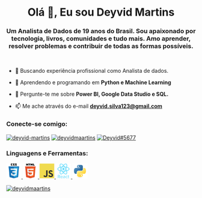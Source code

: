 <h1 align="center">Olá 👋, Eu sou Deyvid Martins</h1>
<h3 align="center">Um Analista de Dados de 19 anos do Brasil. Sou apaixonado por tecnologia, livros, comunidades e tudo mais. Amo aprender, resolver problemas e contribuir de todas as formas possíveis.</h3>
<br>

- 🔭 Buscando experiência profissional como Analista de dados.

- 🌱 Aprendendo e programando em **Python e Machine Learning**

- 💬 Pergunte-te me sobre **Power BI, Google Data Studio e SQL.**

- 📫 Me ache através do e-mail **deyvid.silva123@gmail.com**

<h3 align="left">Conecte-se comigo:</h3>
<p align="left">
<a href="https://linkedin.com/in/deyvid-martins" target="blank"><img align="center" src="https://raw.githubusercontent.com/rahuldkjain/github-profile-readme-generator/master/src/images/icons/Social/linked-in-alt.svg" alt="deyvid-martins" height="30" width="40" /></a>
<a href="https://instagram.com/deyvidmaartins" target="blank"><img align="center" src="https://raw.githubusercontent.com/rahuldkjain/github-profile-readme-generator/master/src/images/icons/Social/instagram.svg" alt="deyvidmaartins" height="30" width="40" /></a>
<a href="https://discord.gg/Deyvid#5677" target="blank"><img align="center" src="https://raw.githubusercontent.com/rahuldkjain/github-profile-readme-generator/master/src/images/icons/Social/discord.svg" alt="Deyvid#5677" height="30" width="40" /></a>
</p>

<h3 align="left">Linguagens e Ferramentas:</h3>
<p align="left"> <a href="https://www.w3schools.com/css/" target="_blank" rel="noreferrer"> <img src="https://raw.githubusercontent.com/devicons/devicon/master/icons/css3/css3-original-wordmark.svg" alt="css3" width="40" height="40"/> </a> <a href="https://www.w3.org/html/" target="_blank" rel="noreferrer"> <img src="https://raw.githubusercontent.com/devicons/devicon/master/icons/html5/html5-original-wordmark.svg" alt="html5" width="40" height="40"/> </a> <a href="https://developer.mozilla.org/en-US/docs/Web/JavaScript" target="_blank" rel="noreferrer"> <img src="https://raw.githubusercontent.com/devicons/devicon/master/icons/javascript/javascript-original.svg" alt="javascript" width="40" height="40"/> </a> <a href="https://www.python.org" target="_blank" rel="noreferrer"> <img src="https://raw.githubusercontent.com/devicons/devicon/master/icons/react/react-original-wordmark.svg" alt="react" width="40" height="40"/> </a> <img src="https://raw.githubusercontent.com/devicons/devicon/master/icons/python/python-original.svg" alt="python" width="40" height="40"/> </a> <a href="https://reactjs.org/" target="_blank" rel="noreferrer"> </p>

<p><img align="center" src="https://github-readme-stats.vercel.app/api/top-langs?username=deyvidmaartins&show_icons=true&locale=en&layout=compact" alt="deyvidmaartins" /></p>
